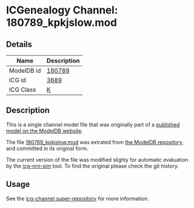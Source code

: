 # ICGenealogy Channel: 180789\_kpkjslow.mod

## Details

Name | Description
---- | -----------
ModelDB id | [180789](http://senselab.med.yale.edu/ModelDB/ShowModel.cshtml?model=180789)
ICG id | [3689](http://icg.neurotheory.ox.ac.uk/channels/1/3689)
ICG Class | [K](http://icg.neurotheory.ox.ac.uk/channels/1)

## Description

This is a single channel model file that was originally part of a [published model on the ModelDB website](http://senselab.med.yale.edu/mModelDB/ShowModel.cshtml?model=180789).


The file [180789\_kpkjslow.mod](180789_kpkjslow.mod) was extrated from [the ModelDB repository](http://senselab.med.yale.edu/ModelDB/ShowModel.cshtml?model=180789), and committed in its original form.

The current version of the file was modified slighly for automatic evaluation by the [icg-nrn-sim](https://github.com/icgenealogy/icg-nrn-sim) tool. To find the original please check the git history.


## Usage

See the [icg-channel super-repository](https://github.com/icgenealogy/icg-channels) for more information.